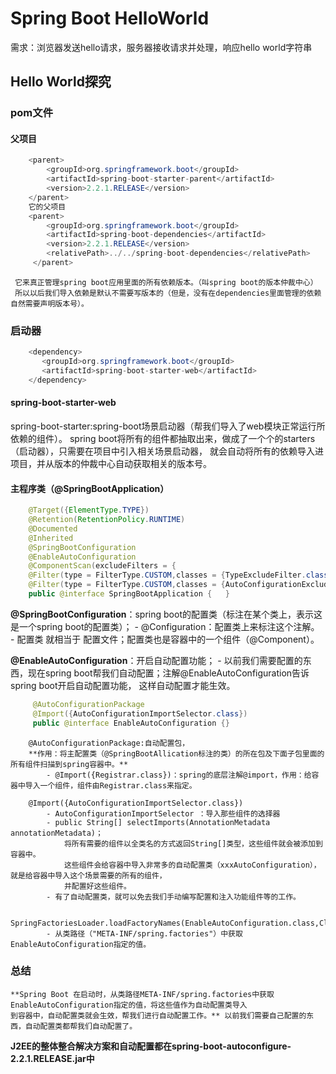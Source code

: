 # Spring Boot HelloWorld
需求：浏览器发送hello请求，服务器接收请求并处理，响应hello world字符串
## Hello World探究
### pom文件
#### 父项目
```java
    <parent>
        <groupId>org.springframework.boot</groupId>
        <artifactId>spring-boot-starter-parent</artifactId>
        <version>2.2.1.RELEASE</version>
    </parent> 
    它的父项目   
    <parent>
        <groupId>org.springframework.boot</groupId>
        <artifactId>spring-boot-dependencies</artifactId>
        <version>2.2.1.RELEASE</version>
        <relativePath>../../spring-boot-dependencies</relativePath>
     </parent>
```
     它来真正管理spring boot应用里面的所有依赖版本。（叫spring boot的版本仲裁中心）
     所以以后我们导入依赖是默认不需要写版本的（但是，没有在dependencies里面管理的依赖自然需要声明版本号）。
### 启动器
```java
    <dependency>
       <groupId>org.springframework.boot</groupId>
       <artifactId>spring-boot-starter-web</artifactId>
    </dependency>   
```
   #### spring-boot-starter-web
   spring-boot-starter:spring-boot场景启动器（帮我们导入了web模块正常运行所依赖的组件）。
   spring boot将所有的组件都抽取出来，做成了一个个的starters（启动器），只需要在项目中引入相关场景启动器，
   就会自动将所有的依赖导入进项目，并从版本的仲裁中心自动获取相关的版本号。
   
   #### 主程序类（@SpringBootApplication）
   ```java
       @Target({ElementType.TYPE})
       @Retention(RetentionPolicy.RUNTIME)
       @Documented
       @Inherited
       @SpringBootConfiguration
       @EnableAutoConfiguration
       @ComponentScan(excludeFilters = {
       @Filter(type = FilterType.CUSTOM,classes = {TypeExcludeFilter.class}), 
       @Filter(type = FilterType.CUSTOM,classes = {AutoConfigurationExcludeFilter.class})})
       public @interface SpringBootApplication {   }
```
   
   **@SpringBootConfiguration**：spring boot的配置类（标注在某个类上，表示这是一个spring boot的配置类）；
        - @Configuration：配置类上来标注这个注解。
        - 配置类 就相当于 配置文件；配置类也是容器中的一个组件（@Component）。
        
   **@EnableAutoConfiguration**：开启自动配置功能；
        - 以前我们需要配置的东西，现在spring boot帮我们自动配置；注解@EnableAutoConfiguration告诉spring boot开启自动配置功能，
            这样自动配置才能生效。
   ```java
        @AutoConfigurationPackage
        @Import({AutoConfigurationImportSelector.class})
        public @interface EnableAutoConfiguration {}
```
        @AutoConfigurationPackage:自动配置包，
        **作用：将主配置类（@SpringBootAllication标注的类）的所在包及下面子包里面的所有组件扫描到spring容器中。**
            - @Import({Registrar.class})：spring的底层注解@import，作用：给容器中导入一个组件，组件由Registrar.class来指定。
            
        @Import({AutoConfigurationImportSelector.class})
            - AutoConfigurationImportSelector ：导入那些组件的选择器
            - public String[] selectImports(AnnotationMetadata annotationMetadata)；
                将所有需要的组件以全类名的方式返回String[]类型，这些组件就会被添加到容器中。
                这些组件会给容器中导入非常多的自动配置类（xxxAutoConfiguration），就是给容器中导入这个场景需要的所有的组件，
                并配置好这些组件。
            - 有了自动配置类，就可以免去我们手动编写配置和注入功能组件等的工作。
            
        SpringFactoriesLoader.loadFactoryNames(EnableAutoConfiguration.class,ClassLoader)
            - 从类路径（"META-INF/spring.factories"）中获取EnableAutoConfiguration指定的值。

### 总结
    **Spring Boot 在启动时，从类路径META-INF/spring.factories中获取EnableAutoConfiguration指定的值，将这些值作为自动配置类导入
    到容器中，自动配置类就会生效，帮我们进行自动配置工作。** 以前我们需要自己配置的东西，自动配置类都帮我们自动配置了。
    
**J2EE的整体整合解决方案和自动配置都在spring-boot-autoconfigure-2.2.1.RELEASE.jar中**    
            
       